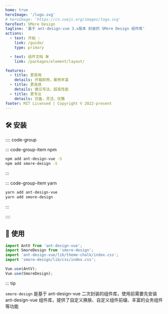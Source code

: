 ```yaml
---
home: true
heroImage: '/logo.svg'
# heroImage: 'https://cn.vuejs.org/images/logo.svg'
heroText: SMore Design
tagline: '基于 ant-design-vue 3.x版本 封装的 SMore Design 组件库'
actions:
  - text: 开始 💡
    link: /guide/
    type: primary

  - text: 组件文档 🛠
    link: /packages/element/layout/

features:
  - title: 更易用
    details: 开箱即用，案例丰富
  - title: 更高效
    details: 傻瓜写法，超高性能
  - title: 更专业
    details: 完备，灵活，优雅
footer: MIT Licensed | Copyright © 2022-present
---
```


## 🛠 安装

:::: code-group

::: code-group-item npm

```bash
npm add ant-design-vue -S
npm add smore-design -S
```

:::

::: code-group-item yarn

```bash
yarn add ant-design-vue
yarn add smore-design
```

:::

::::

## 🚀 使用

```js
import AntV from 'ant-design-vue';
import SmoreDesign from 'smore-design';
import 'ant-design-vue/lib/theme-chalk/index.css';
import 'smore-design/lib/css/index.css';

Vue.use(AntV);
Vue.use(SmoreDesign);
```


::: tip

`smore-design` 是基于 ant-design-vue 二次封装的组件库，使用前需要先安装 ant-design-vue 组件库，提供了自定义换肤、自定义组件前缀、丰富的业务组件等功能
